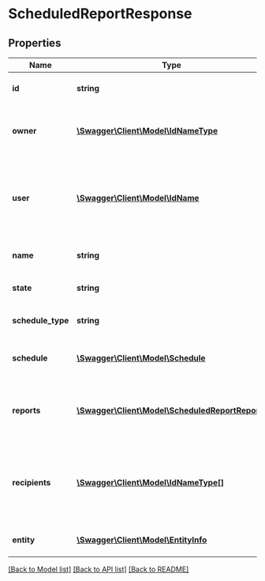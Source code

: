 # ScheduledReportResponse

## Properties
Name | Type | Description | Notes
------------ | ------------- | ------------- | -------------
**id** | **string** | The unique UUID of this entity | 
**owner** | [**\Swagger\Client\Model\IdNameType**](IdNameType.md) | The company entity that owns this entity | 
**user** | [**\Swagger\Client\Model\IdName**](IdName.md) | The user who&#39;s security credentials to use when running this schedule. | [optional] 
**name** | **string** | A unique name for this entity | [optional] 
**state** | **string** | The current state of this entity | [optional] 
**schedule_type** | **string** | The type of scheduled report. | [optional] 
**schedule** | [**\Swagger\Client\Model\Schedule**](Schedule.md) | The time schedule on which to run | [optional] 
**reports** | [**\Swagger\Client\Model\ScheduledReportReports**](ScheduledReportReports.md) | The reports that should be run when the schedule fires. | [optional] 
**recipients** | [**\Swagger\Client\Model\IdNameType[]**](IdNameType.md) | The recipients that will receive an email with the completed reports | [optional] 
**entity** | [**\Swagger\Client\Model\EntityInfo**](EntityInfo.md) | entity specific metadata | 

[[Back to Model list]](../README.md#documentation-for-models) [[Back to API list]](../README.md#documentation-for-api-endpoints) [[Back to README]](../README.md)


